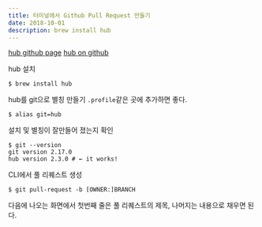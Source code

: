 ```yaml
---
title: 터미널에서 Github Pull Request 만들기
date: 2018-10-01
description: brew install hub
---
```


[hub github page](https://hub.github.com/)
[hub on github](https://github.com/github/hub)

hub 설치
```
$ brew install hub
```

hub를 git으로 별칭 만들기 `.profile`같은 곳에 추가하면 좋다.
```
$ alias git=hub
```

설치 및 별칭이 잘만들어 졌는지 확인
```
$ git --version
git version 2.17.0
hub version 2.3.0 # ← it works!
```

CLI에서 풀 리퀘스트 생성
```
$ git pull-request -b [OWNER:]BRANCH
```

다음에 나오는 화면에서 첫번째 줄은 풀 리퀘스트의 제목, 나머지는 내용으로 채우면 된다.
